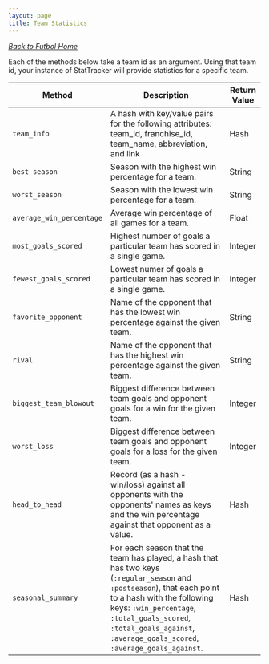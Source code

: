 ```yaml
---
layout: page
title: Team Statistics
---
```


_[Back to Futbol Home](../index)_

Each of the methods below take a team id as an argument. Using that team id, your instance of StatTracker will provide statistics for a specific team.

| Method | Description | Return Value |
| ------ | ----------- | ------------ |
| `team_info` | A hash with key/value pairs for the following attributes: team_id, franchise_id, team_name, abbreviation, and link | Hash |
| `best_season` | Season with the highest win percentage for a team. | String |
| `worst_season` | Season with the lowest win percentage for a team. | String |
| `average_win_percentage` | Average win percentage of all games for a team. | Float |
| `most_goals_scored` | Highest number of goals a particular team has scored in a single game. | Integer |
| `fewest_goals_scored` | Lowest numer of goals a particular team has scored in a single game. | Integer |
| `favorite_opponent` | Name of the opponent that has the lowest win percentage against the given team. | String |
| `rival` | Name of the opponent that has the highest win percentage against the given team. | String |
| `biggest_team_blowout` | Biggest difference between team goals and opponent goals for a win for the given team. | Integer |
| `worst_loss` | Biggest difference between team goals and opponent goals for a loss for the given team. | Integer |
| `head_to_head` | Record (as a hash - win/loss) against all opponents with the opponents' names as keys and the win percentage against that opponent as a value.  | Hash |
| `seasonal_summary`| For each season that the team has played, a hash that has two keys (`:regular_season` and `:postseason`), that each point to a hash with the following keys: `:win_percentage`, `:total_goals_scored`, `:total_goals_against`, `:average_goals_scored`, `:average_goals_against`. | Hash |
